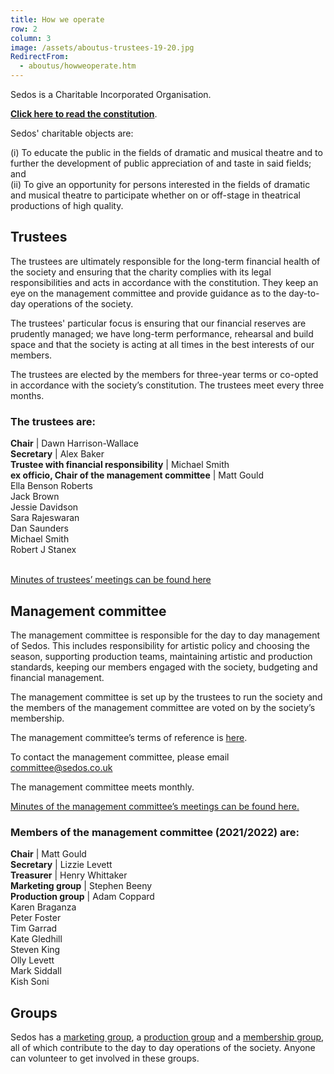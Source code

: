 ```yaml
---
title: How we operate
row: 2
column: 3
image: /assets/aboutus-trustees-19-20.jpg
RedirectFrom:
  - aboutus/howweoperate.htm
---
```

Sedos is a Charitable Incorporated Organisation.

**[Click here to read the constitution](/assets/SedosConstitution.pdf)**.

Sedos' charitable objects are:

(i) To educate the public in the fields of dramatic and musical theatre and to further the development of public appreciation of and taste in said fields; and\
(ii) To give an opportunity for persons interested in the fields of dramatic and musical theatre to participate whether on or off-stage in theatrical productions of high quality.

## Trustees

The trustees are ultimately responsible for the long-term financial health of the society and ensuring that the charity complies with its legal responsibilities and acts in accordance with the constitution. They keep an eye on the management committee and provide guidance as to the day-to-day operations of the society. 

The trustees' particular focus is ensuring that our financial reserves are prudently managed; we have long-term performance, rehearsal and build space and that the society is acting at all times in the best interests of our members. 

The trustees are elected by the members for three-year terms or co-opted in accordance with the society’s constitution. The trustees meet every three months.

### The trustees are:

**Chair** | Dawn Harrison-Wallace\
**Secretary** | Alex Baker\
**Trustee with financial responsibility** | Michael Smith\
**ex officio, Chair of the management committee** | Matt Gould\
Ella Benson Roberts\
Jack Brown\
Jessie Davidson\
Sara Rajeswaran\
Dan Saunders \
Michael Smith\
Robert J Stanex

\
[Minutes of trustees’ meetings can be found here](https://www.dropbox.com/sh/pz59ex3iwl1dvtu/AABG_C87fxRnti2LwMAJe_gga?dl=0)

## Management committee

The management committee is responsible for the day to day management of Sedos. This includes responsibility for artistic policy and choosing the season, supporting production teams, maintaining artistic and production standards, keeping our members engaged with the society, budgeting and financial management.

The management committee is set up by the trustees to run the society and the members of the management committee are voted on by the society’s membership.

The management committee’s terms of reference is [here](https://sedos.co.uk/assets/management-committee-terms-of-reference-2019.pdf).

To contact the management committee, please email [committee@sedos.co.uk](mailto:committee@sedos.co.uk)

The management committee meets monthly.

[Minutes of the management committee’s meetings can be found here.](https://www.dropbox.com/sh/4k5xzud0xtt4nkv/AABLzsgMFefnoHVIol9sXx74a?dl=0)

### Members of the management committee (2021/2022) are:

**Chair** | Matt Gould \
**Secretary** | Lizzie Levett \
**Treasurer** | Henry Whittaker\
**Marketing group** | Stephen Beeny \
**Production group** | Adam Coppard\
Karen Braganza \
Peter Foster\
Tim Garrad\
Kate Gledhill\
Steven King\
Olly Levett \
Mark Siddall\
Kish Soni

## Groups

Sedos has a [marketing group](/groups/marketing), a [production group](/groups/production) and a [membership group](/groups/membership), all of which contribute to the day to day operations of the society. Anyone can volunteer to get involved in these groups.